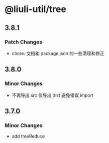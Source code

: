 # @liuli-util/tree

## 3.8.1

### Patch Changes

- chore: 文档和 package.json 的一些清理和修正

## 3.8.0

### Minor Changes

- 不再导出 src 仅导出 dist 避免错误 import

## 3.7.0

### Minor Changes

- add treeReduce
